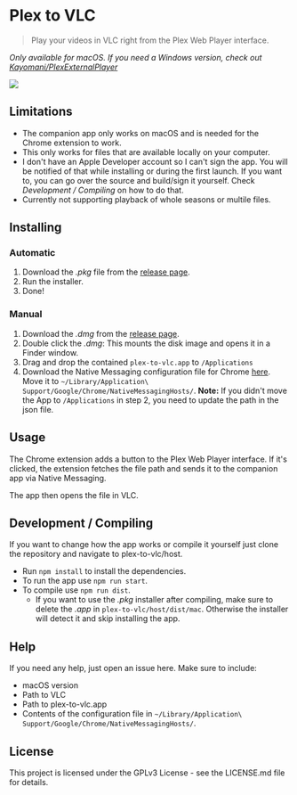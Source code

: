# Plex to VLC
> Play your videos in VLC right from the Plex Web Player interface.

*Only available for macOS. If you need a Windows version, check out [Kayomani/PlexExternalPlayer](https://github.com/Kayomani/PlexExternalPlayer)*

![](chrome-extension/_material/screenshot.jpg)

## Limitations

* The companion app only works on macOS and is needed for the Chrome extension to work.
* This only works for files that are available locally on your computer.
* I don't have an Apple Developer account so I can't sign the app. You will be notified of that while installing or during the first launch. If you want to, you can go over the source and build/sign it yourself. Check *Development / Compiling* on how to do that.
* Currently not supporting playback of whole seasons or multile files.

## Installing

### Automatic

1. Download the *.pkg* file from the [release page](https://github.com/soerenkampschroer/plex-to-vlc/releases/latest).
2. Run the installer.
3. Done!

### Manual

1. Download the *.dmg* from the [release page](https://github.com/soerenkampschroer/plex-to-vlc/releases/latest).
2. Double click the *.dmg*: This mounts the disk image and opens it in a Finder window.
3. Drag and drop the contained `plex-to-vlc.app` to `/Applications`
4. Download the Native Messaging configuration file for Chrome [here](chrome-extension/com.soerenkampschroer.plextovlc.json).
    Move it to `~/Library/Application\ Support/Google/Chrome/NativeMessagingHosts/`.
  **Note:** If you didn't move the App to `/Applications` in step 2, you need to update the path in the json file.

## Usage

The Chrome extension adds a button to the Plex Web Player interface. If it's clicked, the extension fetches the file path and sends it to the companion app via Native Messaging.

The app then opens the file in VLC.

## Development / Compiling

If you want to change how the app works or compile it yourself just clone the repository and navigate to plex-to-vlc/host.

* Run `npm install` to install the dependencies.
* To run the app use `npm run start`.
* To compile use `npm run dist`.
  * If you want to use the *.pkg* installer after compiling, make sure to delete the *.app* in `plex-to-vlc/host/dist/mac`. Otherwise the installer will detect it and skip installing the app.

## Help

If you need any help, just open an issue here. Make sure to include:
* macOS version
* Path to VLC
* Path to plex-to-vlc.app
* Contents of the configuration file in `~/Library/Application\ Support/Google/Chrome/NativeMessagingHosts/`.

## License

This project is licensed under the GPLv3 License - see the LICENSE.md file for details.
